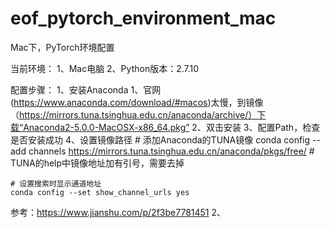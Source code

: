 # eof_pytorch_environment_mac
Mac下，PyTorch环境配置

当前环境：
1、Mac电脑
2、Python版本：2.7.10

配置步骤：
1、安装Anaconda
  1、官网(https://www.anaconda.com/download/#macos)太慢，到镜像（https://mirrors.tuna.tsinghua.edu.cn/anaconda/archive/）下载“Anaconda2-5.0.0-MacOSX-x86_64.pkg”
  2、双击安装
  3、配置Path，检查是否安装成功
  4、设置镜像路径
    # 添加Anaconda的TUNA镜像
    conda config --add channels https://mirrors.tuna.tsinghua.edu.cn/anaconda/pkgs/free/
    # TUNA的help中镜像地址加有引号，需要去掉
    
    # 设置搜索时显示通道地址
    conda config --set show_channel_urls yes
  参考：https://www.jianshu.com/p/2f3be7781451
2、
